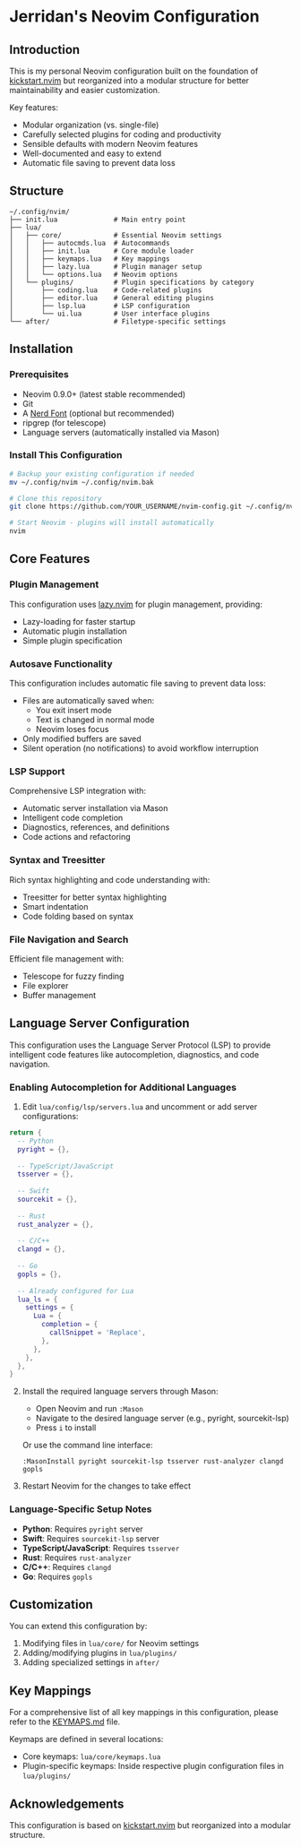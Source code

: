 # Jerridan's Neovim Configuration

## Introduction

This is my personal Neovim configuration built on the foundation of [kickstart.nvim](https://github.com/nvim-lua/kickstart.nvim) but reorganized into a modular structure for better maintainability and easier customization.

Key features:
* Modular organization (vs. single-file)
* Carefully selected plugins for coding and productivity
* Sensible defaults with modern Neovim features
* Well-documented and easy to extend
* Automatic file saving to prevent data loss

## Structure

```
~/.config/nvim/
├── init.lua              # Main entry point
├── lua/
│   ├── core/             # Essential Neovim settings
│   │   ├── autocmds.lua  # Autocommands
│   │   ├── init.lua      # Core module loader
│   │   ├── keymaps.lua   # Key mappings
│   │   ├── lazy.lua      # Plugin manager setup
│   │   └── options.lua   # Neovim options
│   └── plugins/          # Plugin specifications by category
│       ├── coding.lua    # Code-related plugins
│       ├── editor.lua    # General editing plugins
│       ├── lsp.lua       # LSP configuration
│       └── ui.lua        # User interface plugins
└── after/                # Filetype-specific settings
```

## Installation

### Prerequisites

- Neovim 0.9.0+ (latest stable recommended)
- Git
- A [Nerd Font](https://www.nerdfonts.com/) (optional but recommended)
- ripgrep (for telescope)
- Language servers (automatically installed via Mason)

### Install This Configuration

```bash
# Backup your existing configuration if needed
mv ~/.config/nvim ~/.config/nvim.bak

# Clone this repository
git clone https://github.com/YOUR_USERNAME/nvim-config.git ~/.config/nvim

# Start Neovim - plugins will install automatically
nvim
```

## Core Features

### Plugin Management

This configuration uses [lazy.nvim](https://github.com/folke/lazy.nvim) for plugin management, providing:
- Lazy-loading for faster startup
- Automatic plugin installation
- Simple plugin specification

### Autosave Functionality

This configuration includes automatic file saving to prevent data loss:
- Files are automatically saved when:
  - You exit insert mode
  - Text is changed in normal mode
  - Neovim loses focus
- Only modified buffers are saved
- Silent operation (no notifications) to avoid workflow interruption

### LSP Support

Comprehensive LSP integration with:
- Automatic server installation via Mason
- Intelligent code completion
- Diagnostics, references, and definitions
- Code actions and refactoring

### Syntax and Treesitter

Rich syntax highlighting and code understanding with:
- Treesitter for better syntax highlighting
- Smart indentation
- Code folding based on syntax

### File Navigation and Search

Efficient file management with:
- Telescope for fuzzy finding
- File explorer
- Buffer management

## Language Server Configuration

This configuration uses the Language Server Protocol (LSP) to provide intelligent code features like autocompletion, diagnostics, and code navigation.

### Enabling Autocompletion for Additional Languages

1. Edit `lua/config/lsp/servers.lua` and uncomment or add server configurations:

```lua
return {
  -- Python
  pyright = {},
  
  -- TypeScript/JavaScript
  tsserver = {},
  
  -- Swift
  sourcekit = {},
  
  -- Rust
  rust_analyzer = {},
  
  -- C/C++
  clangd = {},
  
  -- Go
  gopls = {},
  
  -- Already configured for Lua
  lua_ls = {
    settings = {
      Lua = {
        completion = {
          callSnippet = 'Replace',
        },
      },
    },
  },
}
```

2. Install the required language servers through Mason:
   - Open Neovim and run `:Mason`
   - Navigate to the desired language server (e.g., pyright, sourcekit-lsp)
   - Press `i` to install
   
   Or use the command line interface:
   ```
   :MasonInstall pyright sourcekit-lsp tsserver rust-analyzer clangd gopls
   ```

3. Restart Neovim for the changes to take effect

### Language-Specific Setup Notes

- **Python**: Requires `pyright` server
- **Swift**: Requires `sourcekit-lsp` server
- **TypeScript/JavaScript**: Requires `tsserver`
- **Rust**: Requires `rust-analyzer`
- **C/C++**: Requires `clangd`
- **Go**: Requires `gopls`

## Customization

You can extend this configuration by:

1. Modifying files in `lua/core/` for Neovim settings
2. Adding/modifying plugins in `lua/plugins/` 
3. Adding specialized settings in `after/`

## Key Mappings

For a comprehensive list of all key mappings in this configuration, please refer to the [KEYMAPS.md](./KEYMAPS.md) file.

Keymaps are defined in several locations:
- Core keymaps: `lua/core/keymaps.lua`
- Plugin-specific keymaps: Inside respective plugin configuration files in `lua/plugins/`

## Acknowledgements

This configuration is based on [kickstart.nvim](https://github.com/nvim-lua/kickstart.nvim) but reorganized into a modular structure.
